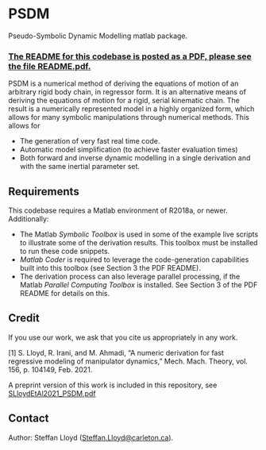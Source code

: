 # PSDM

Pseudo-Symbolic Dynamic Modelling matlab package.

### [**The README for this codebase is posted as a PDF, please see the file README.pdf.**](README.pdf)

PSDM is a numerical method of deriving the equations of motion of an arbitrary rigid body chain, in regressor form. It is an alternative means of deriving the equations of motion for a rigid, serial kinematic chain. The result is a numerically represented model in a highly organized form, which allows for many symbolic manipulations through numerical methods. This allows for

 - The generation of very fast real time code.
 - Automatic model simplification (to achieve faster evaluation times)
 - Both forward and inverse dynamic modelling in a single derivation and with the same inertial parameter set.

## Requirements
This codebase requires a Matlab environment of R2018a, or newer. Additionally:

 - The Matlab *Symbolic Toolbox* is used in some of the example live scripts to illustrate some of the derivation results. This toolbox must be installed to run these code snippets.
 - *Matlab Coder* is required to leverage the code-generation capabilities built into this toolbox (see Section 3 the PDF README).
 - The derivation process can also leverage parallel processing, if the Matlab *Parallel Computing Toolbox* is installed. See Section 3 of the PDF README for details on this. 

## Credit
If you use our work, we ask that you cite us appropriately in any work.

[1] S. Lloyd, R. Irani, and M. Ahmadi, “A numeric derivation for fast regressive modeling of manipulator dynamics,” Mech. Mach. Theory, vol. 156, p. 104149, Feb. 2021.

A preprint version of this work is included in this repository, see [SLloydEtAl2021_PSDM.pdf](SLloydEtAl2021_PSDM.pdf)

## Contact
Author: Steffan Lloyd (Steffan.Lloyd@carleton.ca).

